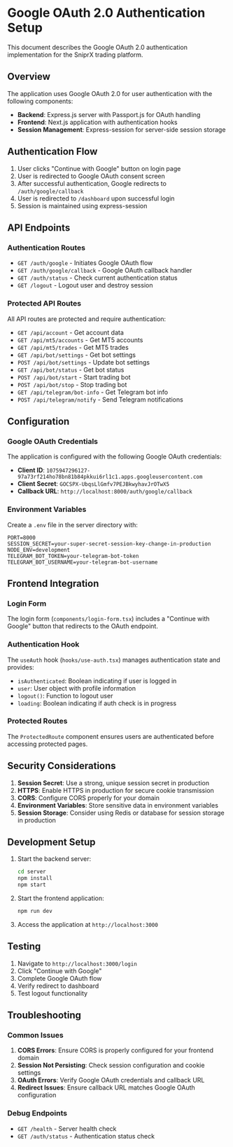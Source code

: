 # Google OAuth 2.0 Authentication Setup

This document describes the Google OAuth 2.0 authentication implementation for the SniprX trading platform.

## Overview

The application uses Google OAuth 2.0 for user authentication with the following components:

- **Backend**: Express.js server with Passport.js for OAuth handling
- **Frontend**: Next.js application with authentication hooks
- **Session Management**: Express-session for server-side session storage

## Authentication Flow

1. User clicks "Continue with Google" button on login page
2. User is redirected to Google OAuth consent screen
3. After successful authentication, Google redirects to `/auth/google/callback`
4. User is redirected to `/dashboard` upon successful login
5. Session is maintained using express-session

## API Endpoints

### Authentication Routes

- `GET /auth/google` - Initiates Google OAuth flow
- `GET /auth/google/callback` - Google OAuth callback handler
- `GET /auth/status` - Check current authentication status
- `GET /logout` - Logout user and destroy session

### Protected API Routes

All API routes are protected and require authentication:

- `GET /api/account` - Get account data
- `GET /api/mt5/accounts` - Get MT5 accounts
- `GET /api/mt5/trades` - Get MT5 trades
- `GET /api/bot/settings` - Get bot settings
- `POST /api/bot/settings` - Update bot settings
- `GET /api/bot/status` - Get bot status
- `POST /api/bot/start` - Start trading bot
- `POST /api/bot/stop` - Stop trading bot
- `GET /api/telegram/bot-info` - Get Telegram bot info
- `POST /api/telegram/notify` - Send Telegram notifications

## Configuration

### Google OAuth Credentials

The application is configured with the following Google OAuth credentials:

- **Client ID**: `1075947296127-97a73rf214ho78bn81b84pkkui6rl1c1.apps.googleusercontent.com`
- **Client Secret**: `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`
- **Callback URL**: `http://localhost:8000/auth/google/callback`

### Environment Variables

Create a `.env` file in the server directory with:

```env
PORT=8000
SESSION_SECRET=your-super-secret-session-key-change-in-production
NODE_ENV=development
TELEGRAM_BOT_TOKEN=your-telegram-bot-token
TELEGRAM_BOT_USERNAME=your-telegram-bot-username
```

## Frontend Integration

### Login Form

The login form (`components/login-form.tsx`) includes a "Continue with Google" button that redirects to the OAuth endpoint.

### Authentication Hook

The `useAuth` hook (`hooks/use-auth.tsx`) manages authentication state and provides:

- `isAuthenticated`: Boolean indicating if user is logged in
- `user`: User object with profile information
- `logout()`: Function to logout user
- `loading`: Boolean indicating if auth check is in progress

### Protected Routes

The `ProtectedRoute` component ensures users are authenticated before accessing protected pages.

## Security Considerations

1. **Session Secret**: Use a strong, unique session secret in production
2. **HTTPS**: Enable HTTPS in production for secure cookie transmission
3. **CORS**: Configure CORS properly for your domain
4. **Environment Variables**: Store sensitive data in environment variables
5. **Session Storage**: Consider using Redis or database for session storage in production

## Development Setup

1. Start the backend server:
   ```bash
   cd server
   npm install
   npm start
   ```

2. Start the frontend application:
   ```bash
   npm run dev
   ```

3. Access the application at `http://localhost:3000`

## Testing

1. Navigate to `http://localhost:3000/login`
2. Click "Continue with Google"
3. Complete Google OAuth flow
4. Verify redirect to dashboard
5. Test logout functionality

## Troubleshooting

### Common Issues

1. **CORS Errors**: Ensure CORS is properly configured for your frontend domain
2. **Session Not Persisting**: Check session configuration and cookie settings
3. **OAuth Errors**: Verify Google OAuth credentials and callback URL
4. **Redirect Issues**: Ensure callback URL matches Google OAuth configuration

### Debug Endpoints

- `GET /health` - Server health check
- `GET /auth/status` - Authentication status check 